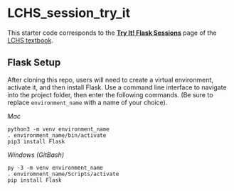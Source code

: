 # LCHS_session_try_it
This starter code corresponds to the [**Try It! Flask Sessions**](https://education.launchcode.org/lchs/chapters/sessions/try-it-sessions.html) page of the [LCHS textbook](https://education.launchcode.org/lchs/index.html).

## Flask Setup
After cloning this repo, users will need to create a virtual environment, activate it, and then install Flask. Use a command line interface to navigate into the project folder,
then enter the following commands. (Be sure to replace `environment_name` with a name of your choice).

*Mac*
```
python3 -m venv environment_name
. environment_name/bin/activate
pip3 install Flask
```

*Windows (GitBash)*
```
py -3 -m venv environment_name
. enviromnent_name/Scripts/activate
pip install Flask
```

